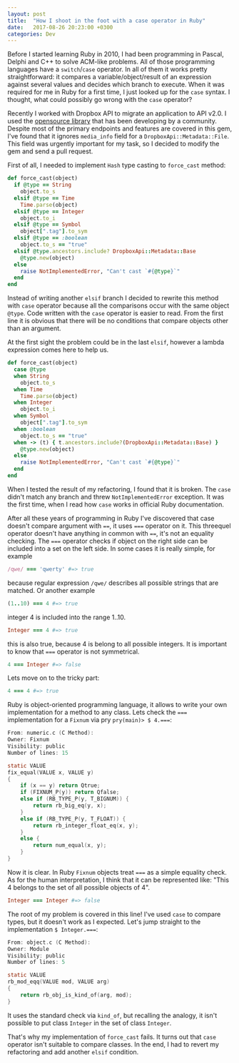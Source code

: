 ```yaml
---
layout: post
title:  "How I shoot in the foot with a case operator in Ruby"
date:   2017-08-26 20:23:00 +0300
categories: Dev
---
```

Before I started learning Ruby in 2010, I had been programming in Pascal, Delphi and
C++ to solve ACM-like problems. All of those programming languages have a
`switch`/`case` operator. In all of them it works pretty straightforward:
it compares a variable/object/result of an expression against several values and
decides which branch to execute.
When it was required for me in Ruby for a first time, I just looked up for the
`case` syntax. I thought, what could possibly go wrong with the `case` operator?


Recently I worked with Dropbox API to migrate an application to API v2.0. I
used the [opensource library](https://github.com/Jesus/dropbox_api) that has
been developing by a community. Despite most of the primary endpoints and
features are covered in this gem, I've found that it ignores
`media_info` field for a `DropboxApi::Metadata::File`. This field was urgently
important for my task, so I decided to modify the gem and send a pull request.

First of all, I needed to implement `Hash` type casting to `force_cast` method:
```ruby
def force_cast(object)
  if @type == String
    object.to_s
  elsif @type == Time
    Time.parse(object)
  elsif @type == Integer
    object.to_i
  elsif @type == Symbol
    object[".tag"].to_sym
  elsif @type == :boolean
    object.to_s == "true"
  elsif @type.ancestors.include? DropboxApi::Metadata::Base
    @type.new(object)
  else
    raise NotImplementedError, "Can't cast `#{@type}`"
  end
end
```

Instead of writing another `elsif` branch I decided to rewrite this method with
`case` operator because all the comparisons occur with the same object
`@type`. Code written with the `case` operator is easier to read. From
the first line it is obvious that there will be no conditions that
compare objects other than an argument.

At the first sight the problem could be in the last `elsif`, however
a lambda expression comes here to help us.

```ruby
def force_cast(object)
  case @type
  when String
    object.to_s
  when Time
    Time.parse(object)
  when Integer
    object.to_i
  when Symbol
    object[".tag"].to_sym
  when :boolean
    object.to_s == "true"
  when -> (t) { t.ancestors.include?(DropboxApi::Metadata::Base) }
    @type.new(object)
  else
    raise NotImplementedError, "Can't cast `#{@type}`"
  end
end
```

When I tested the result of my refactoring, I found that it is broken. The
`case` didn't match any branch and threw `NotImplementedError` exception. It was
the first time, when I read how `case` works in official Ruby documentation.


After all these years of programming in Ruby I've discovered that
case doesn't compare argument with `==`, it uses `===` operator on it.
This threequel operator doesn't have anything in common with `==`,
it's not an equality checking. The `===` operator checks if object on
the right side can be included into a set on the left side. In some cases it is
really simple, for example
```ruby
/qwe/ === 'qwerty' #=> true
```
because regular
expression `/qwe/` describes all possible strings that are matched. Or another
example
```ruby
(1..10) === 4 #=> true
```
integer 4 is included into the range 1..10.
```ruby
Integer === 4 #=> true
```
this is also true, because 4 is belong to all possible integers.
It is important to know that `===` operator is not symmetrical.
```ruby
4 === Integer #=> false
```

Lets move on to the tricky part:
```ruby
4 === 4 #=> true
```
Ruby is object-oriented programming language, it allows to write your own
implementation for a method to any class.
Lets check the `===` implementation for a `Fixnum` via pry `pry(main)> $ 4.===`:

```c
From: numeric.c (C Method):
Owner: Fixnum
Visibility: public
Number of lines: 15

static VALUE
fix_equal(VALUE x, VALUE y)
{
    if (x == y) return Qtrue;
    if (FIXNUM_P(y)) return Qfalse;
    else if (RB_TYPE_P(y, T_BIGNUM)) {
        return rb_big_eq(y, x);
    }
    else if (RB_TYPE_P(y, T_FLOAT)) {
        return rb_integer_float_eq(x, y);
    }
    else {
        return num_equal(x, y);
    }
}
```
Now it is clear. In Ruby `Fixnum` objects treat `===` as a simple equality check.
As for the human interpretation, I think that it can be represented like: "This
4 belongs to the set of all possible objects of 4".

```ruby
Integer === Integer #=> false
```
The root of my problem is covered in this line! I've used `case` to compare
types, but it doesn't work as I expected.
Let's jump straight to the implementation `$ Integer.===`:
```c
From: object.c (C Method):
Owner: Module
Visibility: public
Number of lines: 5

static VALUE
rb_mod_eqq(VALUE mod, VALUE arg)
{
    return rb_obj_is_kind_of(arg, mod);
}
```
It uses the standard check via `kind_of`, but recalling the analogy, it isn't
possible to put class `Integer` in the set of class `Integer`.

That's why my implementation of `force_cast` fails. It turns out that `case`
operator isn't suitable to compare classes. In the end, I had to revert my
refactoring and add another `elsif` condition.
